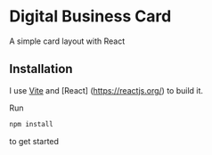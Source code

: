 # Digital Business Card

A simple card layout with React

## Installation

I use [Vite](https://vitejs.dev/) and [React] (https://reactjs.org/) to build it.

Run

```bash
npm install
```

to get started
